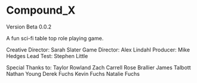 # Compound_X

Version Beta 0.0.2

A fun sci-fi table top role playing game.

Creative Director: Sarah Slater Game Director: Alex Lindahl Producer: Mike Hedges Lead Test: Stephen Little

Special Thanks to: Taylor Rowland Zach Carrell Rose Brallier James Talbott Nathan Young Derek Fuchs Kevin Fuchs Natalie Fuchs
